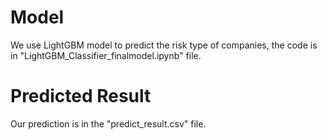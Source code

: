 # Model
We use LightGBM model to predict the risk type of companies, the code is in "LightGBM_Classifier_finalmodel.ipynb" file.

# Predicted Result
Our prediction is in the "predict_result.csv" file.
